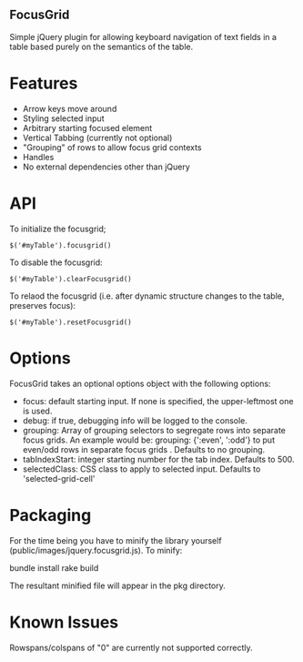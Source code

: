 FocusGrid
---------
Simple jQuery plugin for allowing keyboard navigation of text fields in a table
based purely on the semantics of the table.

Features
========
* Arrow keys move around
* Styling selected input
* Arbitrary starting focused element
* Vertical Tabbing (currently not optional)
* "Grouping" of rows to allow focus grid contexts
* Handles
* No external dependencies other than jQuery

API
===
To initialize the focusgrid;

    $('#myTable').focusgrid()

To disable the focusgrid:

    $('#myTable').clearFocusgrid()

To relaod the focusgrid (i.e. after dynamic structure changes to the table,
preserves focus):

    $('#myTable').resetFocusgrid()

Options
=======
FocusGrid takes an optional options object with the following options:
  * focus: default starting input. If none is specified, the upper-leftmost one
    is used.
  * debug: if true, debugging info will be logged to the console.
  * grouping: Array of grouping selectors to segregate rows into separate focus
    grids. An example would be: grouping: {':even', ':odd'} to put even/odd rows
    in separate focus grids . Defaults to no grouping.
  * tabIndexStart: integer starting number for the tab index. Defaults to 500.
  * selectedClass: CSS class to apply to selected input. Defaults to
    'selected-grid-cell'

Packaging
=========
For the time being you have to minify the library yourself
(public/images/jquery.focusgrid.js). To minify:

  bundle install
  rake build

The resultant minified file will appear in the pkg directory.

Known Issues
============
Rowspans/colspans of "0" are currently not supported correctly.
